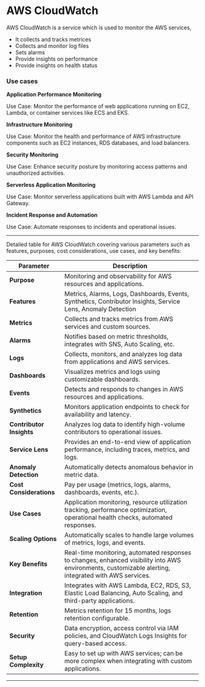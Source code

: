 # AWS CloudWatch

AWS CloudWatch is a service which is used to monitor the AWS services, 

- It collects and tracks metrices 
- Collects and monitor log files
- Sets alarms
- Provide insights on performance
- Provide insights on health status

### Use cases

**Application Performance Monitoring**

Use Case: Monitor the performance of web applications running on EC2, Lambda, or container services like ECS and EKS.

**Infrastructure Monitoring**

Use Case: Monitor the health and performance of AWS infrastructure components such as EC2 instances, RDS databases, and load balancers.

**Security Monitoring**

Use Case: Enhance security posture by monitoring access patterns and unauthorized activities.

**Serverless Application Monitoring**

Use Case: Monitor serverless applications built with AWS Lambda and API Gateway.

**Incident Response and Automation**

Use Case: Automate responses to incidents and operational issues.


---

Detailed table for AWS CloudWatch covering various parameters such as features, purposes, cost considerations, use cases, and key benefits:

| **Parameter**        | **Description**                                            |
|----------------------|------------------------------------------------------------|
| **Purpose**          | Monitoring and observability for AWS resources and applications. |
| **Features**         | Metrics, Alarms, Logs, Dashboards, Events, Synthetics, Contributor Insights, Service Lens, Anomaly Detection |
| **Metrics**          | Collects and tracks metrics from AWS services and custom sources. |
| **Alarms**           | Notifies based on metric thresholds, integrates with SNS, Auto Scaling, etc. |
| **Logs**             | Collects, monitors, and analyzes log data from applications and AWS services. |
| **Dashboards**       | Visualizes metrics and logs using customizable dashboards. |
| **Events**           | Detects and responds to changes in AWS resources and applications. |
| **Synthetics**       | Monitors application endpoints to check for availability and latency. |
| **Contributor Insights** | Analyzes log data to identify high-volume contributors to operational issues. |
| **Service Lens**     | Provides an end-to-end view of application performance, including traces, metrics, and logs. |
| **Anomaly Detection** | Automatically detects anomalous behavior in metric data. |
| **Cost Considerations** | Pay per usage (metrics, logs, alarms, dashboards, events, etc.). |
| **Use Cases**        | Application monitoring, resource utilization tracking, performance optimization, operational health checks, automated responses. |
| **Scaling Options**  | Automatically scales to handle large volumes of metrics, logs, and events. |
| **Key Benefits**     | Real-time monitoring, automated responses to changes, enhanced visibility into AWS environments, customizable alerting, integrated with AWS services. |
| **Integration**      | Integrates with AWS Lambda, EC2, RDS, S3, Elastic Load Balancing, Auto Scaling, and third-party applications. |
| **Retention**        | Metrics retention for 15 months, logs retention configurable. |
| **Security**         | Data encryption, access control via IAM policies, and CloudWatch Logs Insights for query-based access. |
| **Setup Complexity** | Easy to set up with AWS services; can be more complex when integrating with custom applications. |

---

